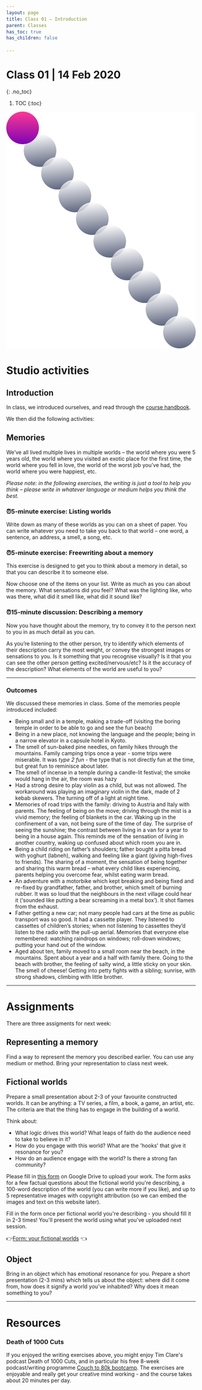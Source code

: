 ```yaml
---
layout: page
title: Class 01 – ️Introduction
parent: Classes
has_toc: true
has_children: false

---
```


# Class 01 | 14 Feb 2020
{: .no_toc}

1. TOC
{:toc}

![](/assets/c01.svg)

# Studio activities

## Introduction

In class, we introduced ourselves, and read through the [course handbook](/about).

We then did the following activities:

## Memories

We’ve all lived multiple lives in multiple worlds – the world where you were 5 years old, the world where you visited an exotic place for the first time, the world where you fell in love, the world of the worst job you’ve had, the world where you were happiest, etc.

_Please note: in the following exercises, the writing is just a tool to help you think – please write in whatever language or medium helps you think the best._

### ⏰️5-minute exercise: Listing worlds

Write down as many of these worlds as you can on a sheet of paper. You can write whatever you need to take you back to that world – one word, a sentence, an address, a smell, a song, etc.

### ⏰️5-minute exercise: Freewriting about a memory

This exercise is designed to get you to think about a memory in detail, so that you can describe it to someone else.

Now choose one of the items on your list. Write as much as you can about the memory. What sensations did you feel? What was the lighting like, who was there, what did it smell like, what did it sound like?

### ⏰️15-minute discussion: Describing a memory

Now you have thought about the memory, try to convey it to the person next to you in as much detail as you can.

As you’re listening to the other person, try to identify which elements of their description carry the most weight, or convey the strongest images or sensations to you. Is it something that you recognise visually? Is it that you can see the other person getting excited/nervous/etc? Is it the accuracy of the description? What elements of the world are useful to you?

----

### Outcomes

We discussed these memories in class. Some of the memories people introduced included:

- Being small and in a temple, making a trade-off (visiting the boring temple in order to be able to go and see the fun beach)
- Being in a new place, not knowing the language and the people; being in a narrow elevator in a capsule hotel in Kyoto.
- The smell of sun-baked pine needles, on family hikes through the mountains. Family camping trips once a year - some trips were miserable. It was _type 2 fun_ - the type that is not directly fun at the time, but great fun to reminisce about later.
- The smell of incense in a temple during a candle-lit festival; the smoke would hang in the air, the room was hazy
- Had a strong desire to play violin as a child, but was not allowed. The workaround was playing an imaginary violin in the dark, made of 2 kebab skewers. The turning off of a light at night time.
- Memories of road trips with the family: driving to Austria and Italy with parents. The feeling of being on the move; driving through the mist is a vivid memory; the feeling of blankets in the car.
Waking up in the confinement of a van, not being sure of the time of day. The surprise of seeing the sunshine; the contrast between living in a van for a year to being in a house again. This reminds me of the sensation of living in another country, waking up confused about which room you are in.
- Being a child riding on father’s shoulders; father bought a pitta bread with yoghurt (labneh), walking and feeling like a giant (giving high-fives to friends). The sharing of a moment, the sensation of being together and sharing this warm bread – what every child likes experiencing, parents helping you overcome fear, whilst eating warm bread.
- An adventure with a motorbike which kept breaking and being fixed and re-fixed by grandfather, father, and brother, which smelt of burning rubber. It was so loud that the neighbours in the next village could hear it (‘sounded like putting a bear screaming in a metal box’). It shot flames from the exhaust.
- Father getting a new car; not many people had cars at the time as public transport was so good. It had a cassette player. They listened to cassettes of children’s stories; when not listening to cassettes they’d listen to the radio with the pull-up aerial. Memories that everyone else remembered: watching raindrops on windows; roll-down windows; putting your hand out of the window.
- Aged about ten, family moved to a small room near the beach, in the mountains. Spent about a year and a half with family there. Going to the beach with brother, the feeling of salty wind, a little sticky on your skin. The smell of cheese! Getting into petty fights with a sibling; sunrise, with strong shadows, climbing with little brother.

----

# Assignments

There are three assigments for next week:

## Representing a memory

Find a way to represent the memory you described earlier. You can use any medium or method. Bring your representation to class next week.

## Fictional worlds

Prepare a small presentation about 2-3 of your favourite constructed worlds. It can be anything: a TV series, a film, a book, a game, an artist, etc. The criteria are that the thing has to engage in the building of a world.

Think about:

- What logic drives this world? What leaps of faith do the audience need to take to believe in it?
- How do you engage with this world? What are the 'hooks' that give it resonance for you?
- How do an audience engage with the world? Is there a strong fan community?

Please fill in [this form](https://forms.gle/3baR8gXC6h7x5US59) on Google Drive to upload your work. The form asks for a few factual questions about the fictional world you're describing, a 100-word description of the world (you can write more if you like), and up to 5 representative images with copyright attribution (so we can embed the images and text on this website later).

Fill in the form once per fictional world you're describing - you should fill it in 2-3 times! You'll present the world using what you've uploaded next session.

👉️[Form: your fictional worlds](https://forms.gle/3baR8gXC6h7x5US59) 👈️

## Object

Bring in an object which has emotional resonance for you. Prepare a short presentation (2-3 mins) which tells us about the object: where did it come from, how does it signify a world you’ve inhabited? Why does it mean something to you?

----

# Resources

### Death of 1000 Cuts

If you enjoyed the writing exercises above, you might enjoy Tim Clare's podcast Death of 1000 Cuts, and in particular his free 8-week podcast/writing programme [Couch to 80k bootcamp](http://www.timclarepoet.co.uk/couchto80kwritingbootcamp/). The exercises are enjoyable and really get your creative mind working - and the course takes about 20 minutes per day.
